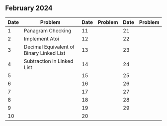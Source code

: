 ## February 2024

| Date | Problem                                  | Date | Problem | Date | Problem |
| ---- | ---------------------------------------- | ---- | ------- | ---- | ------- |
| 1    | Panagram Checking                        | 11   |         | 21   |         |
| 2    | Implement Atoi                           | 12   |         | 22   |         |
| 3    | Decimal Equivalent of Binary Linked List | 13   |         | 23   |         |
| 4    | Subtraction in Linked List               | 14   |         | 24   |         |
| 5    |                                          | 15   |         | 25   |         |
| 6    |                                          | 16   |         | 26   |         |
| 7    |                                          | 17   |         | 27   |         |
| 8    |                                          | 18   |         | 28   |         |
| 9    |                                          | 19   |         | 29   |         |
| 10   |                                          | 20   |         |      |         |
